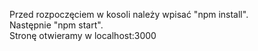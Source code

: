 Przed rozpoczęciem w kosoli należy wpisać "npm install".<br>
Następnie "npm start".<br>
Stronę otwieramy w localhost:3000
